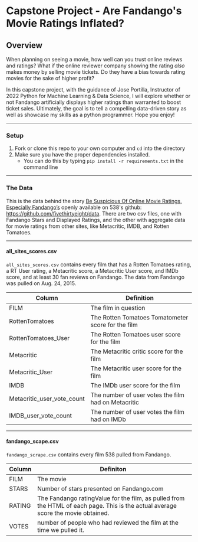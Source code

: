 # Capstone Project - Are Fandango's Movie Ratings Inflated? 
## Overview

When planning on seeing a movie, how well can you trust online reviews and ratings? What if the online reviewer company showing the rating *also* makes money by selling movie tickets. Do they have a bias towards rating movies for the sake of higher profit?

In this capstone project, with the guidance of Jose Portilla, Instructor of 2022 Python for Machine Learning & Data Science, I will explore whether or not Fandango artificially displays higher ratings than warranted to boost ticket sales. Ultimately, the goal is to tell a compelling data-driven story as well as showcase my skills as a python programmer. Hope you enjoy!  

----

### Setup

1. Fork or clone this repo to your own computer and `cd` into the directory
2. Make sure you have the proper dependencies installed. 
   -   You can do this by typing `pip install -r requirements.txt` in the command line

----

### The Data

This is the data behind the story [Be Suspicious Of Online Movie Ratings, Especially Fandango’s](http://fivethirtyeight.com/features/fandango-movies-ratings/) openly available on 538's github: https://github.com/fivethirtyeight/data. There are two csv files, one with Fandango Stars and Displayed Ratings, and the other with aggregate data for movie ratings from other sites, like Metacritic, IMDB, and Rotten Tomatoes.

----

#### all_sites_scores.csv


`all_sites_scores.csv` contains every film that has a Rotten Tomatoes rating, a RT User rating, a Metacritic score, a Metacritic User score, and IMDb score, and at least 30 fan reviews on Fandango. The data from Fandango was pulled on Aug. 24, 2015.

Column | Definition
--- | -----------
FILM | The film in question
RottenTomatoes | The Rotten Tomatoes Tomatometer score  for the film
RottenTomatoes_User | The Rotten Tomatoes user score for the film
Metacritic | The Metacritic critic score for the film
Metacritic_User | The Metacritic user score for the film
IMDB | The IMDb user score for the film
Metacritic_user_vote_count | The number of user votes the film had on Metacritic
IMDB_user_vote_count | The number of user votes the film had on IMDb

----

#### fandango_scape.csv

`fandango_scrape.csv` contains every film 538 pulled from Fandango.

Column | Definiton
--- | ---------
FILM | The movie
STARS | Number of stars presented on Fandango.com
RATING |  The Fandango ratingValue for the film, as pulled from the HTML of each page. This is the actual average score the movie obtained.
VOTES | number of people who had reviewed the film at the time we pulled it.
